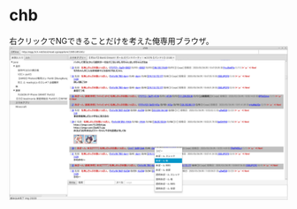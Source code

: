 # chb
右クリックでNGできることだけを考えた俺専用ブラウザ。
![alt text](https://github.com/pulsemageadvocate/chb/blob/master/chb.jpeg?raw=true)
